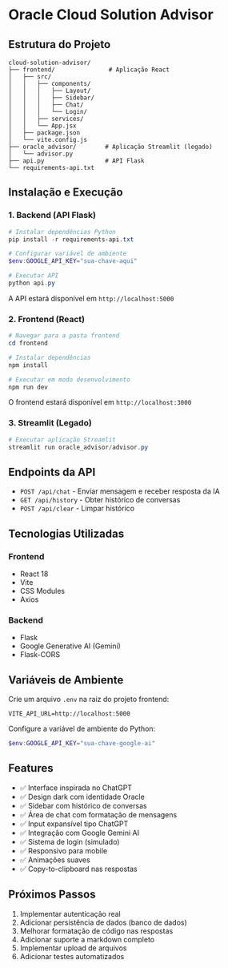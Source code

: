 # Oracle Cloud Solution Advisor

## Estrutura do Projeto

```
cloud-solution-advisor/
├── frontend/               # Aplicação React
│   ├── src/
│   │   ├── components/
│   │   │   ├── Layout/
│   │   │   ├── Sidebar/
│   │   │   ├── Chat/
│   │   │   └── Login/
│   │   ├── services/
│   │   └── App.jsx
│   ├── package.json
│   └── vite.config.js
├── oracle_advisor/        # Aplicação Streamlit (legado)
│   └── advisor.py
├── api.py                 # API Flask
└── requirements-api.txt
```

## Instalação e Execução

### 1. Backend (API Flask)

```powershell
# Instalar dependências Python
pip install -r requirements-api.txt

# Configurar variável de ambiente
$env:GOOGLE_API_KEY="sua-chave-aqui"

# Executar API
python api.py
```

A API estará disponível em `http://localhost:5000`

### 2. Frontend (React)

```powershell
# Navegar para a pasta frontend
cd frontend

# Instalar dependências
npm install

# Executar em modo desenvolvimento
npm run dev
```

O frontend estará disponível em `http://localhost:3000`

### 3. Streamlit (Legado)

```powershell
# Executar aplicação Streamlit
streamlit run oracle_advisor/advisor.py
```

## Endpoints da API

- `POST /api/chat` - Enviar mensagem e receber resposta da IA
- `GET /api/history` - Obter histórico de conversas
- `POST /api/clear` - Limpar histórico

## Tecnologias Utilizadas

### Frontend
- React 18
- Vite
- CSS Modules
- Axios

### Backend
- Flask
- Google Generative AI (Gemini)
- Flask-CORS

## Variáveis de Ambiente

Crie um arquivo `.env` na raiz do projeto frontend:

```
VITE_API_URL=http://localhost:5000
```

Configure a variável de ambiente do Python:

```powershell
$env:GOOGLE_API_KEY="sua-chave-google-ai"
```

## Features

- ✅ Interface inspirada no ChatGPT
- ✅ Design dark com identidade Oracle
- ✅ Sidebar com histórico de conversas
- ✅ Área de chat com formatação de mensagens
- ✅ Input expansível tipo ChatGPT
- ✅ Integração com Google Gemini AI
- ✅ Sistema de login (simulado)
- ✅ Responsivo para mobile
- ✅ Animações suaves
- ✅ Copy-to-clipboard nas respostas

## Próximos Passos

1. Implementar autenticação real
2. Adicionar persistência de dados (banco de dados)
3. Melhorar formatação de código nas respostas
4. Adicionar suporte a markdown completo
5. Implementar upload de arquivos
6. Adicionar testes automatizados
